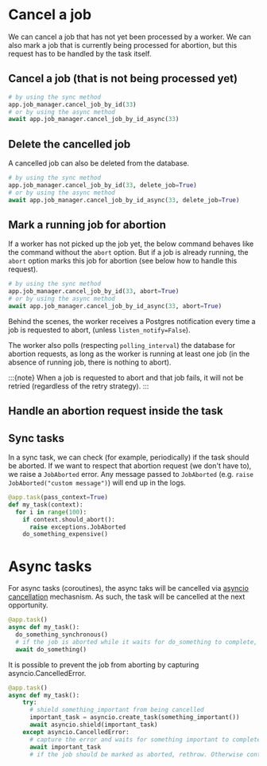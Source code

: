 # Cancel a job

We can cancel a job that has not yet been processed by a worker. We can also
mark a job that is currently being processed for abortion, but this request
has to be handled by the task itself.

## Cancel a job (that is not being processed yet)

```python
# by using the sync method
app.job_manager.cancel_job_by_id(33)
# or by using the async method
await app.job_manager.cancel_job_by_id_async(33)
```

## Delete the cancelled job

A cancelled job can also be deleted from the database.

```python
# by using the sync method
app.job_manager.cancel_job_by_id(33, delete_job=True)
# or by using the async method
await app.job_manager.cancel_job_by_id_async(33, delete_job=True)
```

## Mark a running job for abortion

If a worker has not picked up the job yet, the below command behaves like the
command without the `abort` option. But if a job is already running, the `abort` option marks this job for abortion (see below
how to handle this request).

```python
# by using the sync method
app.job_manager.cancel_job_by_id(33, abort=True)
# or by using the async method
await app.job_manager.cancel_job_by_id_async(33, abort=True)
```

Behind the scenes, the worker receives a Postgres notification every time a job is requested to abort, (unless `listen_notify=False`).

The worker also polls (respecting `polling_interval`) the database for abortion requests, as long as the worker is running at least one job (in the absence of running job, there is nothing to abort).

:::{note}
When a job is requested to abort and that job fails, it will not be retried (regardless of the retry strategy).
:::

## Handle an abortion request inside the task

## Sync tasks

In a sync task, we can check (for example, periodically) if the task should be
aborted. If we want to respect that abortion request (we don't have to), we raise a
`JobAborted` error. Any message passed to `JobAborted` (e.g.
`raise JobAborted("custom message")`) will end up in the logs.

```python
@app.task(pass_context=True)
def my_task(context):
  for i in range(100):
    if context.should_abort():
      raise exceptions.JobAborted
    do_something_expensive()
```

# Async tasks

For async tasks (coroutines), the async taks will be cancelled via [asyncio cancellation](https://docs.python.org/3/library/asyncio-task.html#task-cancellation) mechasnism.
As such, the task will be cancelled at the next opportunity.

```python
@app.task()
async def my_task():
  do_something_synchronous()
  # if the job is aborted while it waits for do_something to complete, asyncio.CancelledError will be raised here
  await do_something()
```

It is possible to prevent the job from aborting by capturing  asyncio.CancelledError.

```python
@app.task()
async def my_task():
    try:
      # shield something_important from being cancelled
      important_task = asyncio.create_task(something_important())
      await asyncio.shield(important_task)
    except asyncio.CancelledError:
      # capture the error and waits for something important to complete
      await important_task
      # if the job should be marked as aborted, rethrow. Otherwise continue for job to succeed
```
